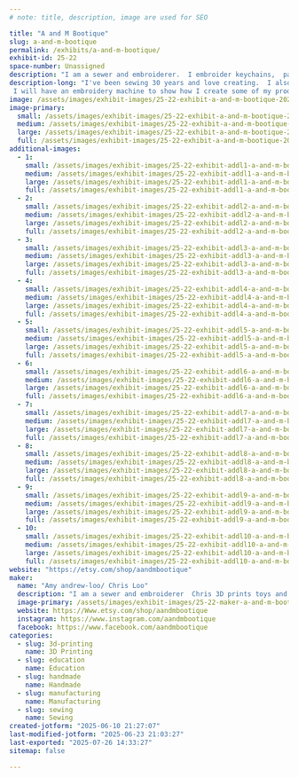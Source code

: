 ```yaml
---
# note: title, description, image are used for SEO

title: "A and M Bootique"
slug: a-and-m-bootique
permalink: /exhibits/a-and-m-bootique/
exhibit-id: 25-22
space-number: Unassigned
description: "I am a sewer and embroiderer.  I embroider keychains,  patches and accessories. Chris 3D prints toys"
description-long: "I've been sewing 30 years and love creating.  I also taught sewing and knitting at Joanns for 5 years. I love teaching others how to sew and embroider 
 I will have an embroidery machine to show how I create some of my products.  Chris has been 3D printing for 2 years. He will have an A one mini printer at the show. He will show how to 3D print and answer questions"
image: /assets/images/exhibit-images/25-22-exhibit-a-and-m-bootique-20211022-205058-6223-large.jpg
image-primary: 
  small: /assets/images/exhibit-images/25-22-exhibit-a-and-m-bootique-20211022-205058-6223-small.jpg
  medium: /assets/images/exhibit-images/25-22-exhibit-a-and-m-bootique-20211022-205058-6223-medium.jpg
  large: /assets/images/exhibit-images/25-22-exhibit-a-and-m-bootique-20211022-205058-6223-large.jpg
  full: /assets/images/exhibit-images/25-22-exhibit-a-and-m-bootique-20211022-205058-6223-full.jpg
additional-images: 
  - 1:
    small: /assets/images/exhibit-images/25-22-exhibit-addl1-a-and-m-bootique-img-9834-small.jpg
    medium: /assets/images/exhibit-images/25-22-exhibit-addl1-a-and-m-bootique-img-9834-medium.jpg
    large: /assets/images/exhibit-images/25-22-exhibit-addl1-a-and-m-bootique-img-9834-large.jpg
    full: /assets/images/exhibit-images/25-22-exhibit-addl1-a-and-m-bootique-img-9834-full.jpg
  - 2:
    small: /assets/images/exhibit-images/25-22-exhibit-addl2-a-and-m-bootique-img-9671-small.jpg
    medium: /assets/images/exhibit-images/25-22-exhibit-addl2-a-and-m-bootique-img-9671-medium.jpg
    large: /assets/images/exhibit-images/25-22-exhibit-addl2-a-and-m-bootique-img-9671-large.jpg
    full: /assets/images/exhibit-images/25-22-exhibit-addl2-a-and-m-bootique-img-9671-full.jpg
  - 3:
    small: /assets/images/exhibit-images/25-22-exhibit-addl3-a-and-m-bootique-img-9490-small.jpg
    medium: /assets/images/exhibit-images/25-22-exhibit-addl3-a-and-m-bootique-img-9490-medium.jpg
    large: /assets/images/exhibit-images/25-22-exhibit-addl3-a-and-m-bootique-img-9490-large.jpg
    full: /assets/images/exhibit-images/25-22-exhibit-addl3-a-and-m-bootique-img-9490-full.jpg
  - 4:
    small: /assets/images/exhibit-images/25-22-exhibit-addl4-a-and-m-bootique-fb-img-1722181651220-small.jpg
    medium: /assets/images/exhibit-images/25-22-exhibit-addl4-a-and-m-bootique-fb-img-1722181651220-medium.jpg
    large: /assets/images/exhibit-images/25-22-exhibit-addl4-a-and-m-bootique-fb-img-1722181651220-large.jpg
    full: /assets/images/exhibit-images/25-22-exhibit-addl4-a-and-m-bootique-fb-img-1722181651220-full.jpg
  - 5:
    small: /assets/images/exhibit-images/25-22-exhibit-addl5-a-and-m-bootique-20240701-214643-small.jpg
    medium: /assets/images/exhibit-images/25-22-exhibit-addl5-a-and-m-bootique-20240701-214643-medium.jpg
    large: /assets/images/exhibit-images/25-22-exhibit-addl5-a-and-m-bootique-20240701-214643-large.jpg
    full: /assets/images/exhibit-images/25-22-exhibit-addl5-a-and-m-bootique-20240701-214643-full.jpg
  - 6:
    small: /assets/images/exhibit-images/25-22-exhibit-addl6-a-and-m-bootique-20221106-164004-small.jpg
    medium: /assets/images/exhibit-images/25-22-exhibit-addl6-a-and-m-bootique-20221106-164004-medium.jpg
    large: /assets/images/exhibit-images/25-22-exhibit-addl6-a-and-m-bootique-20221106-164004-large.jpg
    full: /assets/images/exhibit-images/25-22-exhibit-addl6-a-and-m-bootique-20221106-164004-full.jpg
  - 7:
    small: /assets/images/exhibit-images/25-22-exhibit-addl7-a-and-m-bootique-20221021-125832-small.jpg
    medium: /assets/images/exhibit-images/25-22-exhibit-addl7-a-and-m-bootique-20221021-125832-medium.jpg
    large: /assets/images/exhibit-images/25-22-exhibit-addl7-a-and-m-bootique-20221021-125832-large.jpg
    full: /assets/images/exhibit-images/25-22-exhibit-addl7-a-and-m-bootique-20221021-125832-full.jpg
  - 8:
    small: /assets/images/exhibit-images/25-22-exhibit-addl8-a-and-m-bootique-20230406-223056-small.jpg
    medium: /assets/images/exhibit-images/25-22-exhibit-addl8-a-and-m-bootique-20230406-223056-medium.jpg
    large: /assets/images/exhibit-images/25-22-exhibit-addl8-a-and-m-bootique-20230406-223056-large.jpg
    full: /assets/images/exhibit-images/25-22-exhibit-addl8-a-and-m-bootique-20230406-223056-full.jpg
  - 9:
    small: /assets/images/exhibit-images/25-22-exhibit-addl9-a-and-m-bootique-20240222-222926-small.jpg
    medium: /assets/images/exhibit-images/25-22-exhibit-addl9-a-and-m-bootique-20240222-222926-medium.jpg
    large: /assets/images/exhibit-images/25-22-exhibit-addl9-a-and-m-bootique-20240222-222926-large.jpg
    full: /assets/images/exhibit-images/25-22-exhibit-addl9-a-and-m-bootique-20240222-222926-full.jpg
  - 10:
    small: /assets/images/exhibit-images/25-22-exhibit-addl10-a-and-m-bootique-17496046109524532217468168698407-small.jpg
    medium: /assets/images/exhibit-images/25-22-exhibit-addl10-a-and-m-bootique-17496046109524532217468168698407-medium.jpg
    large: /assets/images/exhibit-images/25-22-exhibit-addl10-a-and-m-bootique-17496046109524532217468168698407-large.jpg
    full: /assets/images/exhibit-images/25-22-exhibit-addl10-a-and-m-bootique-17496046109524532217468168698407-full.jpg
website: "https://etsy.com/shop/aandmbootique"
maker: 
  name: "Amy andrew-loo/ Chris Loo"
  description: "I am a sewer and embroiderer  Chris 3D prints toys and accessories  we will have"
  image-primary: /assets/images/exhibit-images/25-22-maker-a-and-m-bootique-20211022-205058-medium.jpg
  website: https://Www.etsy.com/shop/aandmbootique
  instagram: https://www.instagram.com/aandmbootique
  facebook: https://www.facebook.com/aandmbootique
categories: 
  - slug: 3d-printing
    name: 3D Printing
  - slug: education
    name: Education
  - slug: handmade
    name: Handmade
  - slug: manufacturing
    name: Manufacturing
  - slug: sewing
    name: Sewing
created-jotform: "2025-06-10 21:27:07"
last-modified-jotform: "2025-06-23 21:03:27"
last-exported: "2025-07-26 14:33:27"
sitemap: false

---
```

